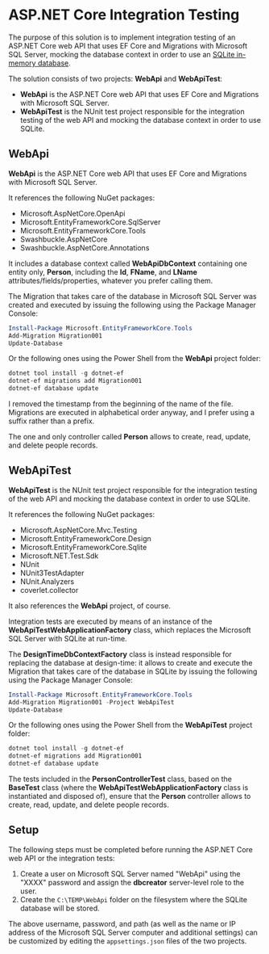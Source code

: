 
# ASP.NET Core Integration Testing

The purpose of this solution is to implement integration testing of an ASP.NET Core web API that uses EF Core and Migrations with Microsoft SQL Server, mocking the database context in order to use an [SQLite in-memory database](https://sqlite.org/inmemorydb.html).

The solution consists of two projects: **WebApi** and **WebApiTest**:

 - **WebApi** is the ASP.NET Core web API that uses EF Core and Migrations with Microsoft SQL Server.
 - **WebApiTest** is the NUnit test project responsible for the integration testing of the web API and mocking the database context in order to use SQLite.

## WebApi

**WebApi** is the ASP.NET Core web API that uses EF Core and Migrations with Microsoft SQL Server.

It references the following NuGet packages:

 - Microsoft.AspNetCore.OpenApi
 - Microsoft.EntityFrameworkCore.SqlServer
 - Microsoft.EntityFrameworkCore.Tools
 - Swashbuckle.AspNetCore
 - Swashbuckle.AspNetCore.Annotations

It includes a database context called **WebApiDbContext** containing one entity only, **Person**, including the **Id**, **FName**, and **LName** attributes/fields/properties, whatever you prefer calling them.

The Migration that takes care of the database in Microsoft SQL Server was created and executed by issuing the following using the Package Manager Console:

```powershell
Install-Package Microsoft.EntityFrameworkCore.Tools
Add-Migration Migration001
Update-Database
```

Or the following ones using the Power Shell from the **WebApi** project folder:

```powershell
dotnet tool install -g dotnet-ef
dotnet-ef migrations add Migration001
dotnet-ef database update
```

I removed the timestamp from the beginning of the name of the file. Migrations are executed in alphabetical order anyway, and I prefer using a suffix rather than a prefix.

The one and only controller called **Person** allows to create, read, update, and delete people records.

## WebApiTest

**WebApiTest** is the NUnit test project responsible for the integration testing of the web API and mocking the database context in order to use SQLite.

It references the following NuGet packages:

 - Microsoft.AspNetCore.Mvc.Testing
 - Microsoft.EntityFrameworkCore.Design
 - Microsoft.EntityFrameworkCore.Sqlite
 - Microsoft.NET.Test.Sdk
 - NUnit
 - NUnit3TestAdapter
 - NUnit.Analyzers
 - coverlet.collector

It also references the **WebApi** project, of course.

Integration tests are executed by means of an instance of the **WebApiTestWebApplicationFactory** class, which replaces the Microsoft SQL Server with SQLite at run-time.

The **DesignTimeDbContextFactory** class is instead responsible for replacing the database at design-time: it allows to create and execute the Migration that takes care of the database in SQLite by issuing the following using the Package Manager Console:

```powershell
Install-Package Microsoft.EntityFrameworkCore.Tools
Add-Migration Migration001 -Project WebApiTest
Update-Database
```

Or the following ones using the Power Shell from the **WebApiTest** project folder:

```powershell
dotnet tool install -g dotnet-ef
dotnet-ef migrations add Migration001
dotnet-ef database update
```

The tests included in the **PersonControllerTest** class, based on the **BaseTest** class (where the **WebApiTestWebApplicationFactory** class is instantiated and disposed of), ensure that the **Person** controller allows to create, read, update, and delete people records.

## Setup

The following steps must be completed before running the ASP.NET Core web API or the integration tests:

 1. Create a user on Microsoft SQL Server named "WebApi" using the "XXXX" password and assign the **dbcreator** server-level role to the user.
 1. Create the `C:\TEMP\WebApi` folder on the filesystem where the SQLite database will be stored.

The above username, password, and path (as well as the name or IP address of the Microsoft SQL Server computer and additional settings) can be customized by editing the `appsettings.json` files of the two projects.

